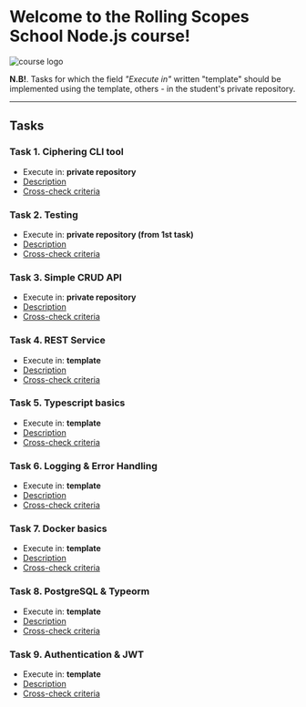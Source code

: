 # Welcome to the Rolling Scopes School Node.js course!

![course logo](./assets/course-logo.png)

**N.B!**. Tasks for which the field *"Execute in"* written "template" should be implemented using the template, others - in the student's private repository.

---

## Tasks

### Task 1. Ciphering CLI tool

* Execute in: **private repository**
* [Description](./descriptions/ciphering-cli-tool.md)
* [Cross-check criteria](./cross-check/ciphering-cli-tool.md)

### Task 2. Testing

* Execute in: **private repository (from 1st task)**
* [Description](./descriptions/testing.md)
* [Cross-check criteria](./cross-check/testing.md)

### Task 3. Simple CRUD API

* Execute in: **private repository**
* [Description](./descriptions/simple-crud-api.md)
* [Cross-check criteria](./cross-check/simple-crud-api.md)

### Task 4. REST Service

* Execute in: **template**
* [Description](./descriptions/rest-service.md)
* [Cross-check criteria](./cross-check/rest-service.md)

### Task 5. Typescript basics

* Execute in: **template**
* [Description](./descriptions/typescript-basics.md)
* [Cross-check criteria](./cross-check/typescript-basics.md)

### Task 6. Logging & Error Handling

* Execute in: **template**
* [Description](./descriptions/logging-error-handling.md)
* [Cross-check criteria](./cross-check/logging-error-handling.md)

### Task 7. Docker basics

* Execute in: **template**
* [Description](./descriptions/docker-basics.md)
* [Cross-check criteria](./cross-check/docker-basics.md)

### Task 8. PostgreSQL & Typeorm

* Execute in: **template**
* [Description](./descriptions/postgresql-typeorm.md)
* [Cross-check criteria](./cross-check/postgresql-typeorm.md)

### Task 9. Authentication & JWT

* Execute in: **template**
* [Description](./descriptions/auth-jwt.md)
* [Cross-check criteria](./cross-check/auth-jwt.md)